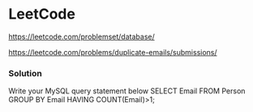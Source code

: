 # LeetCode

https://leetcode.com/problemset/database/


https://leetcode.com/problems/duplicate-emails/submissions/
### Solution

Write your MySQL query statement below
SELECT Email 
FROM Person
GROUP BY Email
HAVING COUNT(Email)>1;